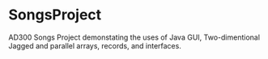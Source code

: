 # SongsProject
AD300 Songs Project demonstating the uses of Java GUI, Two-dimentional Jagged and parallel arrays, records, and interfaces.
